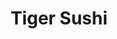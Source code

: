 ---
layout: place
title: "Tiger Sushi"
permalink: /georgia/athens/tiger-sushi.html
stateAbbr: GA
stateName: Georgia
cityName: Athens
place_id: ChIJUatpTc1t9ogRuhoFcMx6Uvs
photos:
  - name: >-
      places/ChIJUatpTc1t9ogRuhoFcMx6Uvs/photos/AUy1YQ3sr3o_ifuKjr9U73VC-aVuXG2tK1hbVvw23CIEoxhu3WDxdSTA2bzaa813jeP8hsMkht5h46Cg5GobympeVvPTcT6UedbNr7U10IiQ0fS73tBNs-_nPAclwfcjbHFK4_evyMdvQbRBsD2rmrQWlwizjoZLpfzUIx0r4KVYJtzOBa2MMXIGtyeMOi8edPmnjFRFUc5A7Wq3eEBMAyp_KVCfe49xkM14obz5oEH148ucExu0r_AAzRD2lNXUbkkPOy-MPSESV1-ZhWzQtHiMQq0UpyXX0cqsRDq0R9MkPcB5Lg
    widthPx: 1440
    heightPx: 1920
    authorAttributions:
      - displayName: Tiger Sushi
        uri: https://maps.google.com/maps/contrib/116190776423160956986
        photoUri: >-
          https://lh3.googleusercontent.com/a-/ALV-UjVzvdu9eQM1URjxizb6yS1GYX03Wp_TvtFUlhZZSdTH0It7jSw=s100-p-k-no-mo
    flagContentUri: >-
      https://www.google.com/local/imagery/report/?cb_client=maps_api_places.places_api&image_key=!1e10!2sAF1QipMDJGY1RHzjNt4hYMBwkeQxKcn_I5LBMq8NFrrY&hl=en-US
    googleMapsUri: >-
      https://www.google.com/maps/place//data=!3m4!1e2!3m2!1sAF1QipMDJGY1RHzjNt4hYMBwkeQxKcn_I5LBMq8NFrrY!2e10!4m2!3m1!1s0x88f66dcd4d69ab51:0xfb527acc70051aba
  - name: >-
      places/ChIJUatpTc1t9ogRuhoFcMx6Uvs/photos/AUy1YQ2VKGFoZeCXFgfMIvZuVqLfKDu-4mNUXI356BUJMvMsvyzVtwGa7zMSicRMCW7KI1Gmv2t7sPmYKIlTbLdR4VbnuY75SL2eFVlLhGbI7Di0ohWUKbRu0HMoJVNldL6cVcbRfeU5e8qw0kDiwhWXssNZdvH-40a7VB633lbZ7NVBmY_NoUH99v4LxfxS0zI6zmzmVmHM-y3PjaxcsKGANaPIeXxg5gLa-kTwVMqhib7sf_5vNm0p9EAtHjQgd9u6vW06_kGZ07PlUY5FjsgMFmOOlLmqm3X5IQxuDBsnnRQRSw
    widthPx: 1018
    heightPx: 675
    authorAttributions:
      - displayName: Tiger Sushi
        uri: https://maps.google.com/maps/contrib/116190776423160956986
        photoUri: >-
          https://lh3.googleusercontent.com/a-/ALV-UjVzvdu9eQM1URjxizb6yS1GYX03Wp_TvtFUlhZZSdTH0It7jSw=s100-p-k-no-mo
    flagContentUri: >-
      https://www.google.com/local/imagery/report/?cb_client=maps_api_places.places_api&image_key=!1e10!2sAF1QipOvT4qWh7Let49ZKDDM3UaDu8sJLnd1Nxv5pnV-&hl=en-US
    googleMapsUri: >-
      https://www.google.com/maps/place//data=!3m4!1e2!3m2!1sAF1QipOvT4qWh7Let49ZKDDM3UaDu8sJLnd1Nxv5pnV-!2e10!4m2!3m1!1s0x88f66dcd4d69ab51:0xfb527acc70051aba
  - name: >-
      places/ChIJUatpTc1t9ogRuhoFcMx6Uvs/photos/AUy1YQ0Kv9WyIVsdFZDGMnxx2ybSsDz5fB4LRHmjq8L_zDJTfO_DzSRUE8nHSD8H1OvFbon4dLYjGzT6P_BW5lIWyEQbNH4C6YMvkVPhP1p8r7YmHFCgrpN5QqTndcjy5donmxJcfNt33ZG44CLjzIh1m-bzdkjsCu1xcWMGE9V5p0rUzNCtoYf5TrmG1fnIG7c0HWf_vwcWGe8i2fxz3jNw3ScVPHBE0MWQo-1QJw1X9idPDB8oIaMT7OzNqoFVGRf-knFGQ643x5epSPLeNwnd0mnxudGOj0dXRaeOfSVf9QyRmw
    widthPx: 4800
    heightPx: 3200
    authorAttributions:
      - displayName: Tiger Sushi
        uri: https://maps.google.com/maps/contrib/116190776423160956986
        photoUri: >-
          https://lh3.googleusercontent.com/a-/ALV-UjVzvdu9eQM1URjxizb6yS1GYX03Wp_TvtFUlhZZSdTH0It7jSw=s100-p-k-no-mo
    flagContentUri: >-
      https://www.google.com/local/imagery/report/?cb_client=maps_api_places.places_api&image_key=!1e10!2sAF1QipM-_7v5jaj636EvRr8rafInONEMbFaNrwe21ZKF&hl=en-US
    googleMapsUri: >-
      https://www.google.com/maps/place//data=!3m4!1e2!3m2!1sAF1QipM-_7v5jaj636EvRr8rafInONEMbFaNrwe21ZKF!2e10!4m2!3m1!1s0x88f66dcd4d69ab51:0xfb527acc70051aba
  - name: >-
      places/ChIJUatpTc1t9ogRuhoFcMx6Uvs/photos/AUy1YQ3YaTraVSMmlbwcfAhGbSqlI51kBf_Jcm5OVY6ianoFk0jrAL8IevjLtWSK3hLDucvZWC-6tP0z9aOI6NtCR9Tn8cjepEvTcQI2MPZwb3MwsGF8veL8C7UsD5GXBeg5vtuhVDxfET8lumAtq_UqCsTAOfYLtlVwwBHCnKYhQFNHu0Amgi8ojdidftoymk0xiGadcxGusoL7WPVqoQWcEfaePT6HlGT0Cl1jlLznP5YYpgTMvKc4Qq2nH9YoCIXdOu0K8jtAeFlOwWqGSJc0De1ohzNHZstu43Ca9YqK7inXDw
    widthPx: 4800
    heightPx: 3200
    authorAttributions:
      - displayName: Tiger Sushi
        uri: https://maps.google.com/maps/contrib/116190776423160956986
        photoUri: >-
          https://lh3.googleusercontent.com/a-/ALV-UjVzvdu9eQM1URjxizb6yS1GYX03Wp_TvtFUlhZZSdTH0It7jSw=s100-p-k-no-mo
    flagContentUri: >-
      https://www.google.com/local/imagery/report/?cb_client=maps_api_places.places_api&image_key=!1e10!2sAF1QipPxLqW_ERBk9pxdHpWlbwUfI8Awhsja4Ecxott5&hl=en-US
    googleMapsUri: >-
      https://www.google.com/maps/place//data=!3m4!1e2!3m2!1sAF1QipPxLqW_ERBk9pxdHpWlbwUfI8Awhsja4Ecxott5!2e10!4m2!3m1!1s0x88f66dcd4d69ab51:0xfb527acc70051aba
  - name: >-
      places/ChIJUatpTc1t9ogRuhoFcMx6Uvs/photos/AUy1YQ1ozTDvzWfNHX2X3ds9bCdfYv4NIz_xXUfewUAu3KhT21IdozX8VuD6iMCeT_4UfnfYGltN1SF07215kZ7F-2r6dJT42ABcqKsQZP69dnx47oI6qStPLGZN4HbYqSf-ipz54BtOQcMHEGwJfF1ikDW6A0VHh7CJfC7THG1ox6J4Guf284AO637wDntGU4maUOPQuCpDtZ244_m_m8X7KygQ8vpHq3fLYp7uxxvbQkIPBcGENLesiPjDys25sCx6suCI2F_sK5kha_F1ZJsEvANI35iKPvleLWnIIlybnWGRug
    widthPx: 2992
    heightPx: 2992
    authorAttributions:
      - displayName: Tiger Sushi
        uri: https://maps.google.com/maps/contrib/116190776423160956986
        photoUri: >-
          https://lh3.googleusercontent.com/a-/ALV-UjVzvdu9eQM1URjxizb6yS1GYX03Wp_TvtFUlhZZSdTH0It7jSw=s100-p-k-no-mo
    flagContentUri: >-
      https://www.google.com/local/imagery/report/?cb_client=maps_api_places.places_api&image_key=!1e10!2sAF1QipO2VLyHg62i7_HymezSijdH8shwpaVJLlRKwD22&hl=en-US
    googleMapsUri: >-
      https://www.google.com/maps/place//data=!3m4!1e2!3m2!1sAF1QipO2VLyHg62i7_HymezSijdH8shwpaVJLlRKwD22!2e10!4m2!3m1!1s0x88f66dcd4d69ab51:0xfb527acc70051aba
  - name: >-
      places/ChIJUatpTc1t9ogRuhoFcMx6Uvs/photos/AUy1YQ1qnuknwyoriLEYenG4u20w44rWo5uU_KVNdzIC8OGFpfa6UdRIsmPjWiZOTVg8eOzg6SFQRAzdoIMkETwscuiquqW-Ko3JqiOIZHxJZvYegHWNSeUAbVYURcG_MiZC5cN3-Jt396eCW3k8shgXuo59zDExvrpJabwkpu34Zu4Ce9CX6hc2-_MK4pumpLOfikkME8xgg0m5_oLsh3egqveAttPYYNHQgM-BzKDNXlgBdK34SP9aXcKy-Wv3n1k60kjmG6TorfzAW0N6Qk6aHYza6EKKbuo7wOTCBGFSTGW3cg
    widthPx: 4800
    heightPx: 3200
    authorAttributions:
      - displayName: Tiger Sushi
        uri: https://maps.google.com/maps/contrib/116190776423160956986
        photoUri: >-
          https://lh3.googleusercontent.com/a-/ALV-UjVzvdu9eQM1URjxizb6yS1GYX03Wp_TvtFUlhZZSdTH0It7jSw=s100-p-k-no-mo
    flagContentUri: >-
      https://www.google.com/local/imagery/report/?cb_client=maps_api_places.places_api&image_key=!1e10!2sAF1QipNrmwNk5kaZD9-DUCFZNrWKQKmLbapB3dJg2qlb&hl=en-US
    googleMapsUri: >-
      https://www.google.com/maps/place//data=!3m4!1e2!3m2!1sAF1QipNrmwNk5kaZD9-DUCFZNrWKQKmLbapB3dJg2qlb!2e10!4m2!3m1!1s0x88f66dcd4d69ab51:0xfb527acc70051aba
  - name: >-
      places/ChIJUatpTc1t9ogRuhoFcMx6Uvs/photos/AUy1YQ28GTc3rNWhRkQ6a4tPIHi0-B895RWpWGEQsXvy3WnX2C_oXvEN79SwWgBsxQ5kCzVWwUaaEaflKsJ1LyiBcwy72Xcc3Mr2OGXwZSDoxPHcp4V2IqmIcO8b89DHo5yE2LuSQ62zGoMM5_IJcE7M_7BINrIVLMtr_g65S2ZcNU0txLOjMlp8O514-m-6m0dqgoGW2teTZrx47_0uzjXVvA_bG-34x2aGoUgN7NrIYmzSTwVnhgIORNr81oS3Or_qXZVZpZYmBc2OK7i-1CNmEJPORobMCF_EKSDleUvDqFRQPg
    widthPx: 4800
    heightPx: 3200
    authorAttributions:
      - displayName: Tiger Sushi
        uri: https://maps.google.com/maps/contrib/116190776423160956986
        photoUri: >-
          https://lh3.googleusercontent.com/a-/ALV-UjVzvdu9eQM1URjxizb6yS1GYX03Wp_TvtFUlhZZSdTH0It7jSw=s100-p-k-no-mo
    flagContentUri: >-
      https://www.google.com/local/imagery/report/?cb_client=maps_api_places.places_api&image_key=!1e10!2sAF1QipPq_b7myUACD_bF4RCnYiOx0BEif1Ybd7_XAdyr&hl=en-US
    googleMapsUri: >-
      https://www.google.com/maps/place//data=!3m4!1e2!3m2!1sAF1QipPq_b7myUACD_bF4RCnYiOx0BEif1Ybd7_XAdyr!2e10!4m2!3m1!1s0x88f66dcd4d69ab51:0xfb527acc70051aba
  - name: >-
      places/ChIJUatpTc1t9ogRuhoFcMx6Uvs/photos/AUy1YQ37Rkqicz7W8u1ELtbM1fpktgNqtW4W6eRaQgY2S6f8Y7GNqKBgiAl03ioUrmhOUBpGqsrbBXfP60YmbIIqaSPIlUCibZ9TML0f04X_adyFO6hnz-XcmvXcxUWhHWFZjGEWUFeB9LEQz1x9MoTlyGUHiigSitnhMqDGOxcGK9k1PUIwVCGe8_MtvhoHLU-3P3sdvAjj4aGf8XyLNIA9jPzC166O9ZUfk3NhZlPeZ1RXFVosJbpeBxSngHMg4pWYum6LyJCOu5QDnLbcxqnatr4FLIf65IRHaA2hkDvz1u8mpg
    widthPx: 1104
    heightPx: 640
    authorAttributions:
      - displayName: Tiger Sushi
        uri: https://maps.google.com/maps/contrib/116190776423160956986
        photoUri: >-
          https://lh3.googleusercontent.com/a-/ALV-UjVzvdu9eQM1URjxizb6yS1GYX03Wp_TvtFUlhZZSdTH0It7jSw=s100-p-k-no-mo
    flagContentUri: >-
      https://www.google.com/local/imagery/report/?cb_client=maps_api_places.places_api&image_key=!1e10!2sAF1QipN4TlyZOxnk1H1L8fS9S0Xg_nS_yVG6eAC1tuVc&hl=en-US
    googleMapsUri: >-
      https://www.google.com/maps/place//data=!3m4!1e2!3m2!1sAF1QipN4TlyZOxnk1H1L8fS9S0Xg_nS_yVG6eAC1tuVc!2e10!4m2!3m1!1s0x88f66dcd4d69ab51:0xfb527acc70051aba
  - name: >-
      places/ChIJUatpTc1t9ogRuhoFcMx6Uvs/photos/AUy1YQ0hGMFbmPF9aK5fI_NvhWRziF4Y_esGUi6vnOrFlwKLhnw0X6NwfIhImbNQcijmqmZCkwrxwHzBgwA2DvDzRc4sYRpS248njzlDCjWMqbD1y0zv2HeulEvUPeEcXsD_ln8fCCtTMENor8d8Z60pDMlDpb9iRPS41P7-kyHQUfeyOWzqUpi8BFlYzi2g2VgfYapSYQBy9xjiJOdRo51os8_7TmUDreAp8SuhLjzzCiXsE-bN10Jx1OLVCIxn85Brdbvy_jV3y_lOqNmKFCkTvCXbmjx7xbe1ooX7xyfIoYgnxw
    widthPx: 1440
    heightPx: 1920
    authorAttributions:
      - displayName: Tiger Sushi
        uri: https://maps.google.com/maps/contrib/116190776423160956986
        photoUri: >-
          https://lh3.googleusercontent.com/a-/ALV-UjVzvdu9eQM1URjxizb6yS1GYX03Wp_TvtFUlhZZSdTH0It7jSw=s100-p-k-no-mo
    flagContentUri: >-
      https://www.google.com/local/imagery/report/?cb_client=maps_api_places.places_api&image_key=!1e10!2sAF1QipM_AA4-D22y_vXWuWEZVuVRvaZDNOvJi_8SWbwd&hl=en-US
    googleMapsUri: >-
      https://www.google.com/maps/place//data=!3m4!1e2!3m2!1sAF1QipM_AA4-D22y_vXWuWEZVuVRvaZDNOvJi_8SWbwd!2e10!4m2!3m1!1s0x88f66dcd4d69ab51:0xfb527acc70051aba
  - name: >-
      places/ChIJUatpTc1t9ogRuhoFcMx6Uvs/photos/AUy1YQ3nmtcHOrp97i-q6ST5ef1MEvSqQ1Bl6dkb8OwrrJQKcZg9ypUautkoYGxxN3eC2N7a75tQpe05xVlQ_rzz0FohYN2vVX2vzTWlfXDVI-P3Pv0fG38yoqpoDJ_Di3NzbcT29DD66nupEKq9mtERPq-IfpIJV9LSvwYSvbiF6BGVv0ksj2hACrQ0q1iFxne-LsURnqIkAbDrgpOL5WEHlglkirOgl19VGfWReMQfZ-IKaE9W2dmfoAz79TU5wETNSYO9XkF8I3Jux19y_s8rO2KVCLu3j74BEy9cOHpGRIehFrG9dB1tJrnN0NSnfpg269TKApErGP5QBRqG7C1YBJXEXaZE0gE2nlehQ8tc48MtIvFdJk4jjuPgfg_SNWygwKRXhupIilVc4sT2lxoVyUCTJYfvCLNQ1D3tyhjqGKk
    widthPx: 4800
    heightPx: 3600
    authorAttributions:
      - displayName: Wai Lynn Aung
        uri: https://maps.google.com/maps/contrib/115425453529718419506
        photoUri: >-
          https://lh3.googleusercontent.com/a-/ALV-UjXCnpvI4Et0Ppl4Dv1YHBN_JxCcAPiQQ1-lyif1X5K6SSUctCox=s100-p-k-no-mo
    flagContentUri: >-
      https://www.google.com/local/imagery/report/?cb_client=maps_api_places.places_api&image_key=!1e10!2sCIHM0ogKEICAgIDXreuMIQ&hl=en-US
    googleMapsUri: >-
      https://www.google.com/maps/place//data=!3m4!1e2!3m2!1sCIHM0ogKEICAgIDXreuMIQ!2e10!4m2!3m1!1s0x88f66dcd4d69ab51:0xfb527acc70051aba
address: 440 E Clayton St, Athens, GA 30601, USA
street: 440 E Clayton St
city: Athens
state: GA
zip: '30601'
country: USA
neighborhood: null
latitude: '33.958833'
longitude: '-83.373644'
accessibility_options:
  wheelchairAccessibleParking: true
  wheelchairAccessibleEntrance: true
  wheelchairAccessibleSeating: true
business_status: OPERATIONAL
name: Tiger Sushi
google_maps_links:
  directionsUri: >-
    https://www.google.com/maps/dir//''/data=!4m7!4m6!1m1!4e2!1m2!1m1!1s0x88f66dcd4d69ab51:0xfb527acc70051aba!3e0
  placeUri: https://maps.google.com/?cid=18109672070081485498
  writeAReviewUri: >-
    https://www.google.com/maps/place//data=!4m3!3m2!1s0x88f66dcd4d69ab51:0xfb527acc70051aba!12e1
  reviewsUri: >-
    https://www.google.com/maps/place//data=!4m4!3m3!1s0x88f66dcd4d69ab51:0xfb527acc70051aba!9m1!1b1
  photosUri: >-
    https://www.google.com/maps/place//data=!4m3!3m2!1s0x88f66dcd4d69ab51:0xfb527acc70051aba!10e5
primary_type: Restaurant
opening_hours:
  regular: null
  current: null
secondary_opening_hours:
  regular:
    weekdayDescriptions: null
    type: null
  current:
    weekdayDescriptions: null
    type: null
phone: null
price_level: null
price_range: null
rating: null
rating_count: 0
website: null
description: null
reviews: null
parking_options: null
payment_options: null
allow_dogs: null
curbside_pickup: null
delivery: null
dine_in: null
good_for_children: null
good_for_groups: null
good_for_sports: null
live_music: null
menu_for_children: null
outdoor_seating: null
reservable: null
restroom: null
serves_beer: null
serves_breakfast: null
serves_brunch: null
serves_cocktails: null
serves_coffee: null
serves_dinner: null
serves_dessert: null
serves_lunch: null
serves_vegetarian_food: null
serves_wine: null
takeout: null
slug: Tiger-Sushi

---